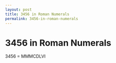 ```yaml
---
layout: post
title: 3456 in Roman Numerals
permalink: 3456-in-roman-numerals
---
```


# 3456 in Roman Numerals

3456 = MMMCDLVI
